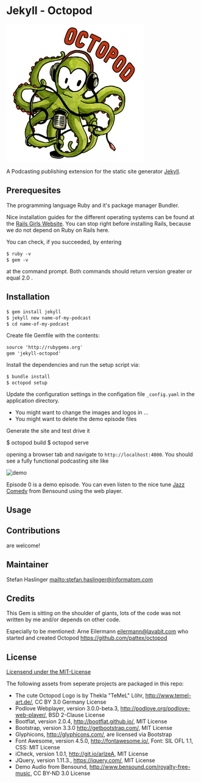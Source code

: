 # Jekyll - Octopod

![logo](assets/img/logo.jpg)

A Podcasting publishing extension for the static site generator [Jekyll](https://jekyllrb.com/).

## Prerequesites

The programming language Ruby and it's package manager Bundler.

Nice installation guides for the different operating systems can be found at
the [Rails Girls Website](http://guides.railsgirls.com/install). You can stop
right before installing Rails, because we do not depend on Ruby on Rails here.

You can check, if you succeeded, by entering
```
$ ruby -v
$ gem -v
```
at the command prompt. Both commands should return version greater or equal 2.0 .

## Installation

```
$ gem install jekyll
$ jekyll new name-of-my-podcast
$ cd name-of-my-podcast
```

Create file Gemfile with the contents:

```
source 'http://rubygems.org'
gem 'jekyll-octopod'
```

Install the dependencies and run the setup script via:

```
$ bundle install
$ octopod setup
```

Update the configuration settings in the configation file `_config.yaml` in the
application directory.

  * You might want to change the images and logos in ...
  * You might want to delete the demo episode files

Generate the site and test drive it

$ octopod build
$ octopod serve

opening a browser tab and navigate to ```http://localhost:4000```.
You should see a fully functional podcasting site like

![demo](matarials/demo.png)

Episode 0 is a demo episode. You can even listen to the nice tune
[Jazz Comedy](http://www.bensound.com/royalty-free-music/track/jazz-comedy) from Bensound using the web player.

## Usage


## Contributions

are welcome!

## Maintainer

Stefan Haslinger <mailto:stefan.haslinger@informatom.com>


## Credits

This Gem is sitting on the shoulder of giants, lots of the code was not written
by me and/or depends on other code.

Especially to be mentioned: Arne Eilermann eilermann@lavabit.com who started and
created Octopod https://github.com/pattex/octopod


## License

[Licensend under the MIT-License](LICENSE)

The following assets from seperate projects are packaged in this repo:
* The cute Octopod Logo is by Thekla "TeMeL" Löhr, http://www.temel-art.de/, CC BY 3.0 Germany License
* Podlove Webplayer, version 3.0.0-beta.3, http://podlove.org/podlove-web-player/, BSD 2-Clause License
* Bootflat, version 2.0.4, http://bootflat.github.io/, MIT License
* Bootstrap, version 3.3.0 http://getbootstrap.com/, MIT License
* Glyphicons, http://glyphicons.com/, are licensed via Bootstrap
* Font Awesome, version 4.5.0, http://fontawesome.io/, Font: SIL OFL 1.1, CSS: MIT License
* iCheck, version 1.0.1, http://git.io/arlzeA, MIT License
* JQuery, version 1.11.3., https://jquery.com/, MIT License
* Demo Audio from Bensound, http://www.bensound.com/royalty-free-music, CC BY-ND 3.0 License
